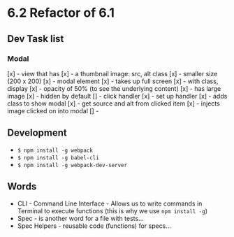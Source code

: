 # 6.2 Refactor of 6.1

## Dev Task list
### Modal
  [x] - view that has
    [x] - a thumbnail image: src, alt class
    [x] - smaller size (200 x 200)
  [x] - modal element
    [x] - takes up full screen
    [x] - with class, display
    [x] - opacity of 50% (to see the underlying content)
    [x] - has large image
    [x] - hidden by default
  [] - click handler
    [x] - set up handler
    [x] - adds class to show modal
    [x] - get source and alt from clicked item
    [x] - injects image clicked on into modal
  [] -

## Development
  - `$ npm install -g webpack`
  - `$ npm install -g babel-cli`
  - `$ npm install -g webpack-dev-server`


## Words
  - CLI - Command Line Interface - Allows us to write commands in Terminal to execute functions (this is why we use `npm install -g`)
  - Spec - is another word for a file with tests...
  - Spec Helpers - reusable code (functions) for specs...
